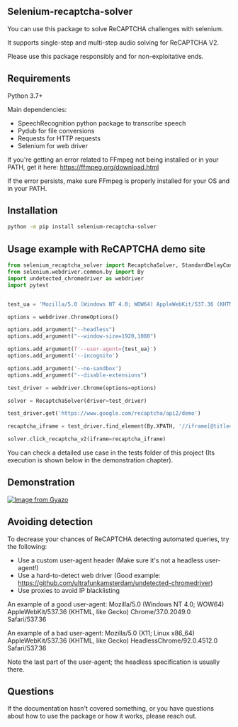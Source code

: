 ## Selenium-recaptcha-solver

You can use this package to solve ReCAPTCHA challenges with selenium.

It supports single-step and multi-step audio solving for ReCAPTCHA V2.

Please use this package responsibly and for non-exploitative ends.

## Requirements 

Python 3.7+

Main dependencies:
<ul>
    <li>SpeechRecognition python package to transcribe speech</li>
    <li>Pydub for file conversions</li>
    <li>Requests for HTTP requests</li>
    <li>Selenium for web driver </li>
</ul>

If you're getting an error related to FFmpeg not being installed or in your PATH, get it here: https://ffmpeg.org/download.html

If the error persists, make sure FFmpeg is properly installed for your OS and in your PATH.

## Installation

```bash
python -m pip install selenium-recaptcha-solver
```

## Usage example with ReCAPTCHA demo site

```python
from selenium_recaptcha_solver import RecaptchaSolver, StandardDelayConfig
from selenium.webdriver.common.by import By
import undetected_chromedriver as webdriver
import pytest


test_ua = 'Mozilla/5.0 (Windows NT 4.0; WOW64) AppleWebKit/537.36 (KHTML, like Gecko) Chrome/37.0.2049.0 Safari/537.36'

options = webdriver.ChromeOptions()

options.add_argument("--headless")
options.add_argument("--window-size=1920,1080")

options.add_argument(f'--user-agent={test_ua}')
options.add_argument('--incognito')

options.add_argument('--no-sandbox')
options.add_argument("--disable-extensions")

test_driver = webdriver.Chrome(options=options)

solver = RecaptchaSolver(driver=test_driver)

test_driver.get('https://www.google.com/recaptcha/api2/demo')

recaptcha_iframe = test_driver.find_element(By.XPATH, '//iframe[@title="reCAPTCHA"]')

solver.click_recaptcha_v2(iframe=recaptcha_iframe)
```

You can check a detailed use case in the tests folder of this project (Its execution is shown below in the demonstration chapter).

## Demonstration
[![Image from Gyazo](https://i.gyazo.com/858ceb5df9f43f6aafadf69e233cd2d1.gif)](https://gyazo.com/858ceb5df9f43f6aafadf69e233cd2d1)

## Avoiding detection

To decrease your chances of ReCAPTCHA detecting automated queries, try the following:
- Use a custom user-agent header (Make sure it's not a headless user-agent!)
- Use a hard-to-detect web driver (Good example: https://github.com/ultrafunkamsterdam/undetected-chromedriver)
- Use proxies to avoid IP blacklisting

An example of a good user-agent: Mozilla/5.0 (Windows NT 4.0; WOW64) AppleWebKit/537.36 (KHTML, like Gecko) Chrome/37.0.2049.0 Safari/537.36

An example of a bad user-agent: Mozilla/5.0 (X11; Linux x86_64) AppleWebKit/537.36 (KHTML, like Gecko) HeadlessChrome/92.0.4512.0 Safari/537.36

Note the last part of the user-agent; the headless specification is usually there.

## Questions
If the documentation hasn't covered something, or you have questions about how to use the package or how it works, please reach out.
